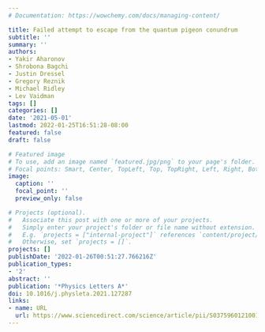 ```yaml
---
# Documentation: https://wowchemy.com/docs/managing-content/

title: Failed attempt to escape from the quantum pigeon conundrum
subtitle: ''
summary: ''
authors:
- Yakir Aharonov
- Shrobona Bagchi
- Justin Dressel
- Gregory Reznik
- Michael Ridley
- Lev Vaidman
tags: []
categories: []
date: '2021-05-01'
lastmod: 2022-01-25T16:51:28-08:00
featured: false
draft: false

# Featured image
# To use, add an image named `featured.jpg/png` to your page's folder.
# Focal points: Smart, Center, TopLeft, Top, TopRight, Left, Right, BottomLeft, Bottom, BottomRight.
image:
  caption: ''
  focal_point: ''
  preview_only: false

# Projects (optional).
#   Associate this post with one or more of your projects.
#   Simply enter your project's folder or file name without extension.
#   E.g. `projects = ["internal-project"]` references `content/project/deep-learning/index.md`.
#   Otherwise, set `projects = []`.
projects: []
publishDate: '2022-01-26T00:51:27.766216Z'
publication_types:
- '2'
abstract: ''
publication: '*Physics Letters A*'
doi: 10.1016/j.physleta.2021.127287
links:
- name: URL
  url: https://www.sciencedirect.com/science/article/pii/S0375960121001511
---
```

